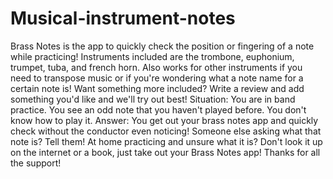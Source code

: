 # Musical-instrument-notes
Brass Notes is the app to quickly check the position or fingering of a note while practicing! Instruments included are the trombone, euphonium, trumpet, tuba, and french horn.  Also works for other instruments if you need to transpose music or if you're wondering what a note name for a certain note is!   Want something more included? Write a review and add something you'd like and we'll try out best!  Situation: You are in band practice. You see an odd note that you haven't played before. You don't know how to play it. Answer: You get out your brass notes app and quickly check without the conductor even noticing! Someone else asking what that note is? Tell them! At home practicing and unsure what it is? Don't look it up on the internet or a book, just take out your Brass Notes app!  Thanks for all the support!
